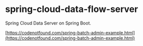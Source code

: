 # spring-cloud-data-flow-server

Spring Cloud Data Server on Spring Boot.

[https://codenotfound.com/spring-batch-admin-example.html](https://codenotfound.com/spring-batch-admin-example.html)
